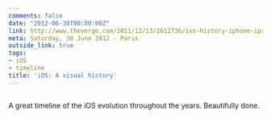 ```yaml
---
comments: false
date: "2012-06-30T00:00:00Z"
link: http://www.theverge.com/2011/12/13/2612736/ios-history-iphone-ipad
meta: Saturday, 30 June 2012 - Paris
outside_link: true
tags:
- iOS
- timeline
title: 'iOS: A visual history'
---
```

<a href="http://www.theverge.com/2011/12/13/2612736/ios-history-iphone-ipad"><img src="http://designisinthecode.com/images/posts/ios-a-visual-history.png" alt="" /></a>

A great timeline of the iOS evolution throughout the years. Beautifully done.